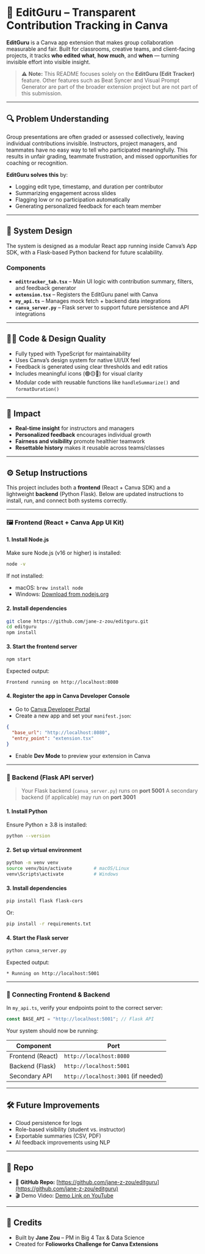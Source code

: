 # 🧩 EditGuru – Transparent Contribution Tracking in Canva

**EditGuru** is a Canva app extension that makes group collaboration measurable and fair. Built for classrooms, creative teams, and client-facing projects, it tracks **who edited what**, **how much**, and **when** — turning invisible effort into visible insight.

> ⚠️ **Note:** This README focuses solely on the **EditGuru (Edit Tracker)** feature. Other features such as Beat Syncer and Visual Prompt Generator are part of the broader extension project but are not part of this submission.

---

## 🔍 Problem Understanding

Group presentations are often graded or assessed collectively, leaving individual contributions invisible. Instructors, project managers, and teammates have no easy way to tell who participated meaningfully. This results in unfair grading, teammate frustration, and missed opportunities for coaching or recognition.

**EditGuru solves this** by:

* Logging edit type, timestamp, and duration per contributor
* Summarizing engagement across slides
* Flagging low or no participation automatically
* Generating personalized feedback for each team member

---

## 🧠 System Design

The system is designed as a modular React app running inside Canva’s App SDK, with a Flask-based Python backend for future scalability.

### Components

* **`edittracker_tab.tsx`** – Main UI logic with contribution summary, filters, and feedback generator
* **`extension.tsx`** – Registers the EditGuru panel with Canva
* **`my_api.ts`** – Manages mock fetch + backend data integrations
* **`canva_server.py`** – Flask server to support future persistence and API integrations

---

## 🧑‍💻 Code & Design Quality

* Fully typed with TypeScript for maintainability
* Uses Canva’s design system for native UI/UX feel
* Feedback is generated using clear thresholds and edit ratios
* Includes meaningful icons (🟢🟡🔴) for visual clarity
* Modular code with reusable functions like `handleSummarize()` and `formatDuration()`

---

## 🎯 Impact

* **Real-time insight** for instructors and managers
* **Personalized feedback** encourages individual growth
* **Fairness and visibility** promote healthier teamwork
* **Resettable history** makes it reusable across teams/classes

---

## ⚙️ Setup Instructions

This project includes both a **frontend** (React + Canva SDK) and a lightweight **backend** (Python Flask). Below are updated instructions to install, run, and connect both systems correctly.

---

### 🖼️ Frontend (React + Canva App UI Kit)

#### 1. Install Node.js

Make sure Node.js (v16 or higher) is installed:

```bash
node -v
```

If not installed:

* macOS: `brew install node`
* Windows: [Download from nodejs.org](https://nodejs.org/)

#### 2. Install dependencies

```bash
git clone https://github.com/jane-z-zou/editguru.git
cd editguru
npm install
```

#### 3. Start the frontend server

```bash
npm start
```

Expected output:

```
Frontend running on http://localhost:8080
```

#### 4. Register the app in Canva Developer Console

* Go to [Canva Developer Portal](https://www.canva.com/developers/)
* Create a new app and set your `manifest.json`:

```json
{
  "base_url": "http://localhost:8080",
  "entry_point": "extension.tsx"
}
```

* Enable **Dev Mode** to preview your extension in Canva

---

### 🧠 Backend (Flask API server)

> Your Flask backend (`canva_server.py`) runs on **port 5001**
> A secondary backend (if applicable) may run on **port 3001**

#### 1. Install Python

Ensure Python ≥ 3.8 is installed:

```bash
python --version
```

#### 2. Set up virtual environment

```bash
python -m venv venv
source venv/bin/activate        # macOS/Linux
venv\Scripts\activate           # Windows
```

#### 3. Install dependencies

```bash
pip install flask flask-cors
```

Or:

```bash
pip install -r requirements.txt
```

#### 4. Start the Flask server

```bash
python canva_server.py
```

Expected output:

```
* Running on http://localhost:5001
```

---

### 🔗 Connecting Frontend & Backend

In `my_api.ts`, verify your endpoints point to the correct server:

```ts
const BASE_API = "http://localhost:5001"; // Flask API
```

Your system should now be running:

| Component        | Port                                |
| ---------------- | ----------------------------------- |
| Frontend (React) | `http://localhost:8080`             |
| Backend (Flask)  | `http://localhost:5001`             |
| Secondary API    | `http://localhost:3001` (if needed) |

---

## 🛠 Future Improvements

* Cloud persistence for logs
* Role-based visibility (student vs. instructor)
* Exportable summaries (CSV, PDF)
* AI feedback improvements using NLP

---

## 🔗 Repo

* 🔗 **GitHub Repo:** [https://github.com/jane-z-zou/editguru](https://github.com/jane-z-zou/editguru)
* 🎬 Demo Video: [Demo Link on YouTube](https://youtu.be/hC_2CqlVkBg?feature=shared)

---

## 📣 Credits

* Built by **Jane Zou** – PM in Big 4 Tax & Data Science
* Created for **Folioworks Challenge for Canva Extensions**
